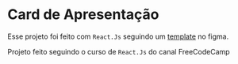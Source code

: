 # Card de Apresentação

Esse projeto foi feito com `React.Js` seguindo um [template](https://www.figma.com/file/4ctPLUvIn5b5Ep6YPOZWWd/Digital-Business-Card?node-id=0%3A1) no figma.


Projeto feito seguindo o curso de `React.Js` do canal FreeCodeCamp
